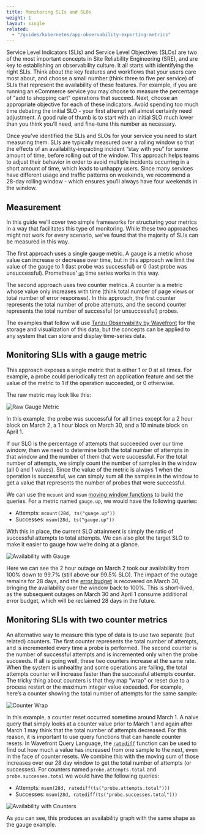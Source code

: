 ```yaml
---
title: Monitoring SLIs and SLOs
weight: 1
layout: single
related:
  - "/guides/kubernetes/app-observability-exporting-metrics"
---
```


Service Level Indicators (SLIs) and Service Level Objectives (SLOs) are two of
the most important concepts in Site Reliability Engineering (SRE), and are key
to establishing an observability culture. It all starts with identifying the
right SLIs. Think about the key features and workflows that your users care most
about, and choose a small number (think three to five per service) of SLIs that
represent the availability of these features. For example, if you are running an
eCommerce service you may choose to measure the percentage of "add to shopping
cart" operations that succeed. Next, choose an appropriate objective for each of
these indicators. Avoid spending too much time debating the initial SLO - your
first attempt will almost certainly need adjustment. A good rule of thumb is to
start with an initial SLO much lower than you think you’ll need, and fine-tune
this number as necessary.

Once you’ve identified the SLIs and SLOs for your service you need to start
measuring them. SLIs are typically measured over a rolling window so that the
effects of an availability-impacting incident “stay with you” for some amount of
time, before rolling out of the window. This approach helps teams to adjust
their behavior in order to avoid multiple incidents occurring in a short amount
of time, which leads to unhappy users. Since many services have different usage
and traffic patterns on weekends, we recommend a 28-day rolling window - which
ensures you’ll always have four weekends in the window.

## Measurement

In this guide we’ll cover two simple frameworks for structuring your metrics in
a way that facilitates this type of monitoring. While these two approaches might
not work for every scenario, we’ve found that the majority of SLIs can be
measured in this way.

The first approach uses a single gauge metric. A gauge is a metric whose value
can increase or decrease over time, but in this approach we limit the value of
the gauge to 1 (last probe was successful) or 0 (last probe was unsuccessful).
Prometheus’ [`up`](https://prometheus.io/docs/concepts/jobs_instances/) time
series works in this way.

The second approach uses two counter metrics. A counter is a metric whose value
only increases with time (think total number of page views or total number of
error responses). In this approach, the first counter represents the total
number of probe attempts, and the second counter represents the total number of
successful (or unsuccessful) probes.

The examples that follow will use
[Tanzu Observability by Wavefront](https://tanzu.vmware.com/observability) for
the storage and visualization of this data, but the concepts can be applied to
any system that can store and display time-series data.

## Monitoring SLIs with a gauge metric

This approach exposes a single metric that is either 1 or 0 at all times. For
example, a probe could periodically test an application feature and set the
value of the metric to 1 if the operation succeeded, or 0 otherwise.

The raw metric may look like this:

![Raw Gauge Metric](/images/outcomes/app-observability/raw-gauge.png)

In this example, the probe was successful for all times except for a 2 hour
block on March 2, a 1 hour block on March 30, and a 10 minute block on April 1.

If our SLO is the percentage of attempts that succeeded over our time window,
then we need to determine both the total number of attempts in that window and
the number of them that were successful. For the total number of attempts, we
simply count the number of samples in the window (all 0 and 1 values). Since the
value of the metric is always 1 when the operation is successful, we can simply
sum all the samples in the window to get a value that represents the number of
probes that were successful.

We can use the `mcount` and `msum`
[moving window functions](https://docs.wavefront.com/query_language_reference.html#moving-window-time-functions)
to build the queries. For a metric named `gauge.up`, we would have the following
queries:

- Attempts: `mcount(28d, ts("guage.up"))`
- Successes: `msum(28d, ts("gauge.up"))`

With this in place, the current SLO attainment is simply the ratio of
successful attempts to total attempts. We can also plot the target SLO to make
it easier to gauge how we’re doing at a glance.

![Availability with Gauge](/images/outcomes/app-observability/availability-gauge.png)

Here we can see the 2 hour outage on March 2 took our availability from 100%
down to 99.7% (still above our 99.5% SLO). The impact of the outage remains for
28 days, and the
[error budget](https://tanzu.vmware.com/content/blog/thinking-in-error-budgets-how-pivotal-s-cloud-ops-team-used-service-level-objectives-and-other-modern-sre-practices-to-improve-outcomes)
is recovered on March 30, bringing the availability over the window back to
100%. This is short-lived, as the subsequent outages on March 30 and April 1
consume additional error budget, which will be reclaimed 28 days in the future.

## Monitoring SLIs with two counter metrics

An alternative way to measure this type of data is to use two separate (but
related) counters. The first counter represents the total number of attempts,
and is incremented every time a probe is performed. The second counter is the
number of successful attempts and is incremented only when the probe succeeds.
If all is going well, these two counters increase at the same rate. When the
system is unhealthy and some operations are failing, the total attempts counter
will increase faster than the successful attempts counter. The tricky thing
about counters is that they map “wrap” or reset due to a process restart or the
maximum integer value exceeded. For example, here’s a counter showing the total
number of attempts for the same sample:

![Counter Wrap](/images/outcomes/app-observability/counter-wrap.png)

In this example, a counter reset occurred sometime around March 1. A naive query
that simply looks at a counter value prior to March 1 and again after March 1
may think that the total number of attempts decreased. For this reason, it is
important to use query functions that can handle counter resets. In Wavefront
Query Language, the [`ratediff`](https://docs.wavefront.com/ts_ratediff.html)
function can be used to find out how much a value has increased from one sample
to the next, even in the face of counter resets. We combine this with the moving
sum of those increases over our 28 day window to get the total number of
attempts (or successes). For counters named `probe.attempts.total` and
`probe.successes.total` we would have the following queries:

- Attempts: `msum(28d, ratediff(ts("probe.attempts.total")))`
- Successes: `msum(28d, ratediff(ts("probe.successes.total")))`

![Availability with Counters](/images/outcomes/app-observability/availability-counters.png)

As you can see, this produces an availability graph with the same shape as the
gauge example.
